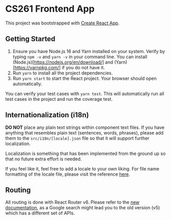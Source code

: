 # CS261 Frontend App

This project was bootstrapped with [Create React App](https://github.com/facebook/create-react-app).

## Getting Started
1. Ensure you have Node.js 16 and Yarn installed on your system. Verify by typing `npm -v` and `yarn -v` in your command line. You can install (Node.js)[https://nodejs.org/en/download/] and (Yarn)[https://yarnpkg.com/] if you do not have it.
2. Run `yarn` to install all the project dependencies.
3. Run `yarn start` to start the React project. Your browser should open automatically.

You can verify your test cases with `yarn test`. This will automatically run all test cases in the project and run the coverage test.

## Internationalization (i18n)

**DO NOT** place any plain text strings within component text files. If you have anything that resembles plain text (sentences, words, phrases), please add them to the `src/i18n/[locale].json` file so that it will support further localization.

Localization is something that has been implemented from the ground up so that no future extra effort is needed.

If you feel like it, feel free to add a locale to your own liking. For file name formatting of the locale file, please visit the reference [here](https://www.i18next.com/how-to/faq#how-should-the-language-codes-be-formatted).

## Routing

All routing is done with React Router v6. Please refer to the [new documentation](https://reactrouter.com/docs/en/v6/getting-started/overview), as a Google search might lead you to the old version (v5) which has a different set of APIs.
